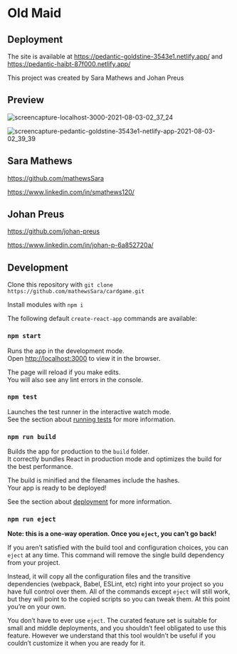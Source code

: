 # Old Maid

## Deployment

The site is available at https://pedantic-goldstine-3543e1.netlify.app/ and https://pedantic-haibt-87f000.netlify.app/

This project was created by Sara Mathews and Johan Preus

## Preview

![screencapture-localhost-3000-2021-08-03-02_37_24](https://user-images.githubusercontent.com/69329760/127976710-5cdba1d5-3071-41be-9604-facfb162d29f.png)

![screencapture-pedantic-goldstine-3543e1-netlify-app-2021-08-03-02_39_39](https://user-images.githubusercontent.com/69329760/127977013-9d89cccc-8e95-4356-96ff-f47ae74d1d71.png)

## Sara Mathews

https://github.com/mathewsSara

https://www.linkedin.com/in/smathews120/

## Johan Preus

https://github.com/johan-preus

https://www.linkedin.com/in/johan-p-6a852720a/

## Development

Clone this repository with `git clone https://github.com/mathewsSara/cardgame.git`

Install modules with `npm i`

The following default `create-react-app` commands are available:

### `npm start`

Runs the app in the development mode.\
Open [http://localhost:3000](http://localhost:3000) to view it in the browser.

The page will reload if you make edits.\
You will also see any lint errors in the console.

### `npm test`

Launches the test runner in the interactive watch mode.\
See the section about [running tests](https://facebook.github.io/create-react-app/docs/running-tests) for more information.

### `npm run build`

Builds the app for production to the `build` folder.\
It correctly bundles React in production mode and optimizes the build for the best performance.

The build is minified and the filenames include the hashes.\
Your app is ready to be deployed!

See the section about [deployment](https://facebook.github.io/create-react-app/docs/deployment) for more information.

### `npm run eject`

**Note: this is a one-way operation. Once you `eject`, you can’t go back!**

If you aren’t satisfied with the build tool and configuration choices, you can `eject` at any time. This command will remove the single build dependency from your project.

Instead, it will copy all the configuration files and the transitive dependencies (webpack, Babel, ESLint, etc) right into your project so you have full control over them. All of the commands except `eject` will still work, but they will point to the copied scripts so you can tweak them. At this point you’re on your own.

You don’t have to ever use `eject`. The curated feature set is suitable for small and middle deployments, and you shouldn’t feel obligated to use this feature. However we understand that this tool wouldn’t be useful if you couldn’t customize it when you are ready for it.


